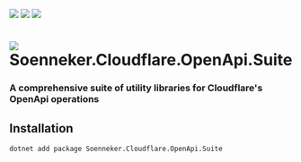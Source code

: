 ﻿[![](https://img.shields.io/nuget/v/soenneker.cloudflare.openapi.suite.svg?style=for-the-badge)](https://www.nuget.org/packages/soenneker.cloudflare.openapi.suite/)
[![](https://img.shields.io/github/actions/workflow/status/soenneker/soenneker.cloudflare.openapi.suite/publish-package.yml?style=for-the-badge)](https://github.com/soenneker/soenneker.cloudflare.openapi.suite/actions/workflows/publish-package.yml)
[![](https://img.shields.io/nuget/dt/soenneker.cloudflare.openapi.suite.svg?style=for-the-badge)](https://www.nuget.org/packages/soenneker.cloudflare.openapi.suite/)

# ![](https://user-images.githubusercontent.com/4441470/224455560-91ed3ee7-f510-4041-a8d2-3fc093025112.png) Soenneker.Cloudflare.OpenApi.Suite
### A comprehensive suite of utility libraries for Cloudflare's OpenApi operations

## Installation

```
dotnet add package Soenneker.Cloudflare.OpenApi.Suite
```
